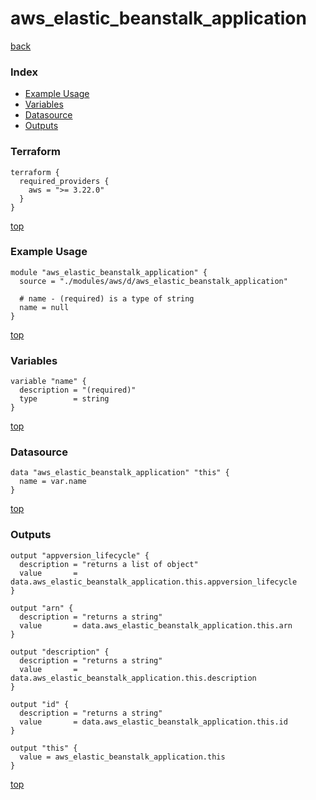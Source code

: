# aws_elastic_beanstalk_application
[back](../aws.md)
### Index
- [Example Usage](#example-usage)
- [Variables](#variables)
- [Datasource](#datasource)
- [Outputs](#outputs)
### Terraform
```hcl
terraform {
  required_providers {
    aws = ">= 3.22.0"
  }
}
```
[top](#index)
### Example Usage
```hcl
module "aws_elastic_beanstalk_application" {
  source = "./modules/aws/d/aws_elastic_beanstalk_application"

  # name - (required) is a type of string
  name = null
}
```
[top](#index)
### Variables
```hcl
variable "name" {
  description = "(required)"
  type        = string
}
```
[top](#index)

### Datasource
```hcl
data "aws_elastic_beanstalk_application" "this" {
  name = var.name
}
```
[top](#index)
### Outputs
```hcl
output "appversion_lifecycle" {
  description = "returns a list of object"
  value       = data.aws_elastic_beanstalk_application.this.appversion_lifecycle
}

output "arn" {
  description = "returns a string"
  value       = data.aws_elastic_beanstalk_application.this.arn
}

output "description" {
  description = "returns a string"
  value       = data.aws_elastic_beanstalk_application.this.description
}

output "id" {
  description = "returns a string"
  value       = data.aws_elastic_beanstalk_application.this.id
}

output "this" {
  value = aws_elastic_beanstalk_application.this
}
```
[top](#index)
